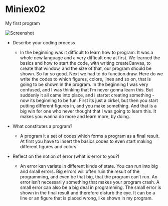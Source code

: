 # Miniex02
My first program

![Screenshot](https://github.com/sarakjaer/Miniex02/blob/gh-pages/Cartoon%2C%20miniex02/Sk%C3%A6rmbillede%202017-02-20%20kl.%2010.11.34.png)

* Describe your coding process
    * In the beginning was it difficult to learn how to program. 
    It was a whole new language and a very difficult one at first. 
    We learned the basics and how to start the code, with writing createCanvas, to create that window, 
    and the size of that, our program should be shown. So far so good. Next we had to do function draw. 
    Here do we write the codes to which figures, colors, lines and so on, that is going to be shown in the program. 
    In the beginning I was very confused, and I was thinking that I’m never gonna learn this. 
    But suddenly it all came into place, and i startet creating something - now its beginning to be fun. 
    First its just a cirkel, but then you start putting different figures in, and you make something. 
    And that is a big win for one who never thought that I was going to learn this. 
    It makes you wanna do more and learn more, by doing. 
    
* What constitutes a program?
    * A program it a set of codes which forms a program as a final result. 
    At first you have to insert the basics codes to even start making different figures and colors. 


* Reflect on the notion of error (what is error to you?)
    * An error kan variate in different kinds of state. You can run into big and small errors. 
    Big errors will often ruin the result of the programming, and even be that big, that the program can’t run. 
    An error isn’t necessarily something that makes your program crash. A small error can also be a big deal in programming. 
    The small error is shown in the final result and therefore disturb the eye. It can be a line or an figure
    that is placed wrong, like shown in my program. 
    
   
